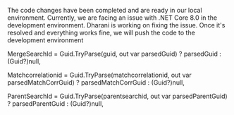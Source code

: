 The code changes have been completed and are ready in our local environment. Currently, we are facing an issue with .NET Core 8.0 in the development environment. Dharani is working on fixing the issue. Once it's resolved and everything works fine, we will push the code to the development environment



MergeSearchId = Guid.TryParse(guid, out var parsedGuid) ? parsedGuid : (Guid?)null,

Matchcorrelationid = Guid.TryParse(matchcorrelationid, out var parsedMatchCorrGuid) ? parsedMatchCorrGuid : (Guid?)null,

ParentSearchId = Guid.TryParse(parentsearchid, out var parsedParentGuid) ? parsedParentGuid : (Guid?)null,
